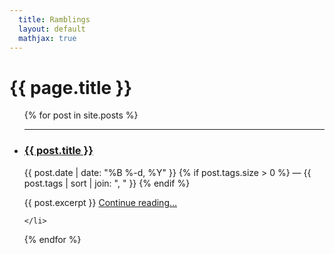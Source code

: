 ```yaml
---
  title: Ramblings
  layout: default
  mathjax: true
---
```


<h1 class="title">{{ page.title }}</h1>
<ul class="content-listing">
  {% for post in site.posts %}
    <li class="listing">
    	<hr class="slender">
    	<h3 class="contrast"><a href="{{ post.url }}">{{ post.title }}</a></h3>
    	<p class="below_title" style="margin-top: 0;">
        <span class="date">{{ post.date | date: "%B %-d, %Y" }}</span>
        {% if post.tags.size > 0 %}
          <span class="separator">&mdash;</span>
          <span class="tags">{{ post.tags | sort | join: ", " }}</span>
        {% endif %}
      </p>
	<div>
	  {{ post.excerpt }}
	  <span class="read-more"><a href="{{ post.url }}">Continue reading&hellip;</a></span>
	</div>
	
    </li>
  {% endfor %}
</ul>

